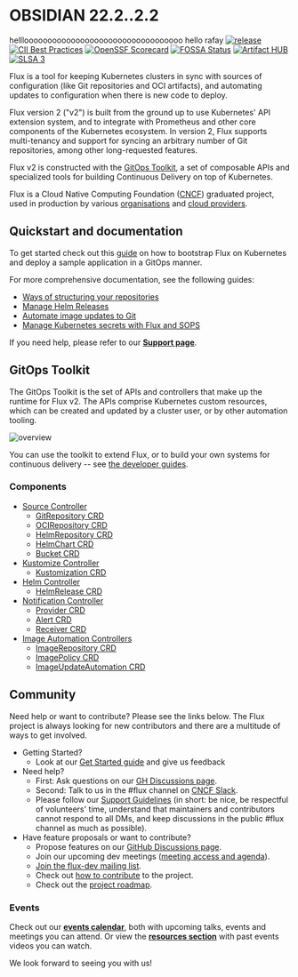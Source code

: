 # OBSIDIAN 22.2..2.2


hellloooooooooooooooooooooooooooooooooo
hello rafay
[![release](https://img.shields.io/github/release/fluxcd/flux2/all.svg)](https://github.com/fluxcd/flux2/releases)
[![CII Best Practices](https://bestpractices.coreinfrastructure.org/projects/4782/badge)](https://bestpractices.coreinfrastructure.org/projects/4782)
[![OpenSSF Scorecard](https://api.securityscorecards.dev/projects/github.com/fluxcd/flux2/badge)](https://scorecard.dev/viewer/?uri=github.com/fluxcd/flux2)
[![FOSSA Status](https://app.fossa.com/api/projects/custom%2B162%2Fgithub.com%2Ffluxcd%2Fflux2.svg?type=shield)](https://app.fossa.com/projects/custom%2B162%2Fgithub.com%2Ffluxcd%2Fflux2?ref=badge_shield)
[![Artifact HUB](https://img.shields.io/endpoint?url=https://artifacthub.io/badge/repository/flux2)](https://artifacthub.io/packages/helm/fluxcd-community/flux2)
[![SLSA 3](https://slsa.dev/images/gh-badge-level3.svg)](https://fluxcd.io/flux/security/slsa-assessment)

Flux is a tool for keeping Kubernetes clusters in sync with sources of
configuration (like Git repositories and OCI artifacts),
and automating updates to configuration when there is new code to deploy.

Flux version 2 ("v2") is built from the ground up to use Kubernetes'
API extension system, and to integrate with Prometheus and other core
components of the Kubernetes ecosystem. In version 2, Flux supports
multi-tenancy and support for syncing an arbitrary number of Git
repositories, among other long-requested features.

Flux v2 is constructed with the [GitOps Toolkit](#gitops-toolkit), a
set of composable APIs and specialized tools for building Continuous
Delivery on top of Kubernetes.

Flux is a Cloud Native Computing Foundation ([CNCF](https://www.cncf.io/)) graduated project, used in
production by various [organisations](https://fluxcd.io/adopters) and [cloud providers](https://fluxcd.io/ecosystem).

## Quickstart and documentation

To get started check out this [guide](https://fluxcd.io/flux/get-started/)
on how to bootstrap Flux on Kubernetes and deploy a sample application in a GitOps manner.

For more comprehensive documentation, see the following guides:
- [Ways of structuring your repositories](https://fluxcd.io/flux/guides/repository-structure/)
- [Manage Helm Releases](https://fluxcd.io/flux/guides/helmreleases/)
- [Automate image updates to Git](https://fluxcd.io/flux/guides/image-update/)  
- [Manage Kubernetes secrets with Flux and SOPS](https://fluxcd.io/flux/guides/mozilla-sops/)  

If you need help, please refer to our **[Support page](https://fluxcd.io/support/)**.

## GitOps Toolkit

The GitOps Toolkit is the set of APIs and controllers that make up the
runtime for Flux v2. The APIs comprise Kubernetes custom resources,
which can be created and updated by a cluster user, or by other
automation tooling.

![overview](https://raw.githubusercontent.com/fluxcd/flux2/main/docs/diagrams/fluxcd-controllers.png)

You can use the toolkit to extend Flux, or to build your own systems
for continuous delivery -- see [the developer
guides](https://fluxcd.io/flux/gitops-toolkit/source-watcher/).

### Components

- [Source Controller](https://fluxcd.io/flux/components/source/)
    - [GitRepository CRD](https://fluxcd.io/flux/components/source/gitrepositories/)
    - [OCIRepository CRD](https://fluxcd.io/flux/components/source/ocirepositories/)
    - [HelmRepository CRD](https://fluxcd.io/flux/components/source/helmrepositories/)
    - [HelmChart CRD](https://fluxcd.io/flux/components/source/helmcharts/)
    - [Bucket CRD](https://fluxcd.io/flux/components/source/buckets/)
- [Kustomize Controller](https://fluxcd.io/flux/components/kustomize/)
    - [Kustomization CRD](https://fluxcd.io/flux/components/kustomize/kustomizations/)
- [Helm Controller](https://fluxcd.io/flux/components/helm/)
    - [HelmRelease CRD](https://fluxcd.io/flux/components/helm/helmreleases/)
- [Notification Controller](https://fluxcd.io/flux/components/notification/)
    - [Provider CRD](https://fluxcd.io/flux/components/notification/providers/)
    - [Alert CRD](https://fluxcd.io/flux/components/notification/alerts/)
    - [Receiver CRD](https://fluxcd.io/flux/components/notification/receivers/)
- [Image Automation Controllers](https://fluxcd.io/flux/components/image/)
  - [ImageRepository CRD](https://fluxcd.io/flux/components/image/imagerepositories/)
  - [ImagePolicy CRD](https://fluxcd.io/flux/components/image/imagepolicies/)
  - [ImageUpdateAutomation CRD](https://fluxcd.io/flux/components/image/imageupdateautomations/)

## Community

Need help or want to contribute? Please see the links below. The Flux project is always looking for
new contributors and there are a multitude of ways to get involved.

- Getting Started?
    - Look at our [Get Started guide](https://fluxcd.io/flux/get-started/) and give us feedback
- Need help?
    - First: Ask questions on our [GH Discussions page](https://github.com/fluxcd/flux2/discussions).
    - Second: Talk to us in the #flux channel on [CNCF Slack](https://slack.cncf.io/).
    - Please follow our [Support Guidelines](https://fluxcd.io/support/)
      (in short: be nice, be respectful of volunteers' time, understand that maintainers and
      contributors cannot respond to all DMs, and keep discussions in the public #flux channel as much as possible).
- Have feature proposals or want to contribute?
    - Propose features on our [GitHub Discussions page](https://github.com/fluxcd/flux2/discussions).
    - Join our upcoming dev meetings ([meeting access and agenda](https://docs.google.com/document/d/1l_M0om0qUEN_NNiGgpqJ2tvsF2iioHkaARDeh6b70B0/view)).
    - [Join the flux-dev mailing list](https://lists.cncf.io/g/cncf-flux-dev).
    - Check out [how to contribute](CONTRIBUTING.md) to the project.
    - Check out the [project roadmap](https://fluxcd.io/roadmap/).

### Events

Check out our **[events calendar](https://fluxcd.io/#calendar)**,
both with upcoming talks, events and meetings you can attend.
Or view the **[resources section](https://fluxcd.io/resources)**
with past events videos you can watch.

We look forward to seeing you with us!
